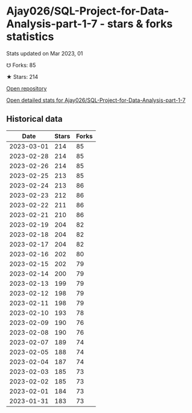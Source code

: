 # Ajay026/SQL-Project-for-Data-Analysis-part-1-7 - stars & forks statistics

Stats updated on Mar 2023, 01

☋ Forks: 85

★ Stars: 214

[Open repository](https://github.com/Ajay026/SQL-Project-for-Data-Analysis-part-1-7)

[Open detailed stats for Ajay026/SQL-Project-for-Data-Analysis-part-1-7](https://reviewgithub.com/rep/Ajay026/SQL-Project-for-Data-Analysis-part-1-7)

## Historical data
| Date | Stars | Forks |
|------|-------|-------|
| 2023-03-01 | 214 | 85 | 
| 2023-02-28 | 214 | 85 | 
| 2023-02-26 | 214 | 85 | 
| 2023-02-25 | 213 | 85 | 
| 2023-02-24 | 213 | 86 | 
| 2023-02-23 | 212 | 86 | 
| 2023-02-22 | 211 | 86 | 
| 2023-02-21 | 210 | 86 | 
| 2023-02-19 | 204 | 82 | 
| 2023-02-18 | 204 | 82 | 
| 2023-02-17 | 204 | 82 | 
| 2023-02-16 | 202 | 80 | 
| 2023-02-15 | 202 | 79 | 
| 2023-02-14 | 200 | 79 | 
| 2023-02-13 | 199 | 79 | 
| 2023-02-12 | 198 | 79 | 
| 2023-02-11 | 198 | 79 | 
| 2023-02-10 | 193 | 78 | 
| 2023-02-09 | 190 | 76 | 
| 2023-02-08 | 190 | 76 | 
| 2023-02-07 | 189 | 74 | 
| 2023-02-05 | 188 | 74 | 
| 2023-02-04 | 187 | 74 | 
| 2023-02-03 | 185 | 73 | 
| 2023-02-02 | 185 | 73 | 
| 2023-02-01 | 184 | 73 | 
| 2023-01-31 | 183 | 73 | 

